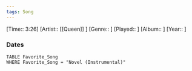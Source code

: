 ```yaml
---
tags: Song  
---
```

[Time:: 3:26]
[Artist:: [[Queen]] ]
[Genre:: ]
[Played:: ]
[Album:: ]
[Year:: ]
### Dates
````dataview
TABLE Favorite_Song
WHERE Favorite_Song = "Novel (Instrumental)"
````